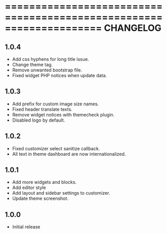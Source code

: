 ====================================================================
CHANGELOG
====================================================================
## 1.0.4
* Add css hyphens for long title issue.
* Change theme tag.
* Remove unwanted bootstrap file.
* Fixed widget PHP notices when update data.

## 1.0.3
* Add prefix for custom image size names.
* Fixed header translate texts.
* Remove widget notices with themecheck plugin.
* Disabled logo by default.

## 1.0.2
* Fixed customizer select sanitize callback.
* All text in theme dashboard are now internationalized.

## 1.0.1
* Add more widgets and blocks.
* Add editor style
* Add layout and sidebar settings to customizer.
* Update theme screenshot.

## 1.0.0
* Initial release
